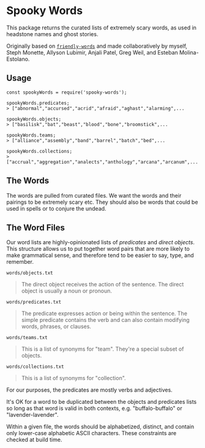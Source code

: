 Spooky Words
=================

This package returns the curated lists of extremely scary words, as used in headstone names and ghost stories.

Originally based on [`friendly-words`](https://www.npmjs.com/package/friendly-words) and made collaboratively by  myself, Steph Monette, Allyson Lubimir, Anjali Patel, Greg Weil, and Esteban Molina-Estolano.


Usage
---

```
const spookyWords = require('spooky-words');

spookyWords.predicates;
> ["abnormal","accursed","acrid","afraid","aghast","alarming",...

spookyWords.objects;
> ["basilisk","bat","beast","blood","bone","broomstick",...

spookyWords.teams;
> ["alliance","assembly","band","barrel","batch","bed",...

spookyWords.collections;
> ["accrual","aggregation","analects","anthology","arcana","arcanum",...
```


The Words
---------

The words are pulled from curated files. We want the words and their pairings to be extremely scary etc.  They should also be words that could be used in spells or to conjure the undead.

The Word Files
--------------

Our word lists are highly-opinionated lists of *predicates* and *direct objects*.  This structure allows us to put together word pairs that are more likely to make grammatical sense, and therefore tend to be easier to say, type, and remember.

`words/objects.txt`

> The direct object receives the action of the sentence. The direct object is usually a noun or pronoun.

`words/predicates.txt`

> The predicate expresses action or being within the sentence. The simple predicate contains the verb and can also contain modifying words, phrases, or clauses.

`words/teams.txt`

> This is a list of synonyms for "team".  They're a special subset of objects.

`words/collections.txt`

> This is a list of synonyms for "collection".

For our purposes, the predicates are mostly verbs and adjectives.

It's OK for a word to be duplicated between the objects and predicates lists so long as that word is valid in both contexts,  e.g. "buffalo-buffalo" or "lavender-lavender".

Within a given file, the words should be alphabetized, distinct, and contain only lower-case alphabetic ASCII characters.  These constraints are checked at build time.


